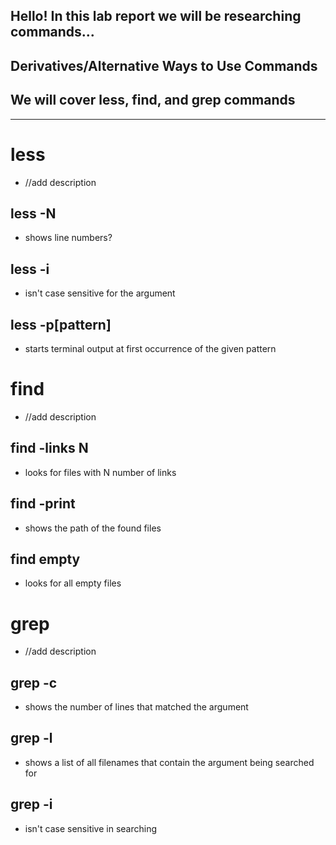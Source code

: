 ## **Hello! In this lab report we will be researching commands...**
## Derivatives/Alternative Ways to Use Commands
## We will cover less, find, and grep commands

---

# less
- //add description
## less -N 
- shows line numbers?
## less -i
- isn't case sensitive for the argument
## less -p[pattern]
- starts terminal output at first occurrence of the given pattern


# find
- //add description
## find -links N
- looks for files with N number of links
## find -print
- shows the path of the found files
## find empty
- looks for all empty files

# grep
- //add description
## grep -c
- shows the number of lines that matched the argument
## grep -l
- shows a list of all filenames that contain the argument being searched for
## grep -i
- isn't case sensitive in searching
